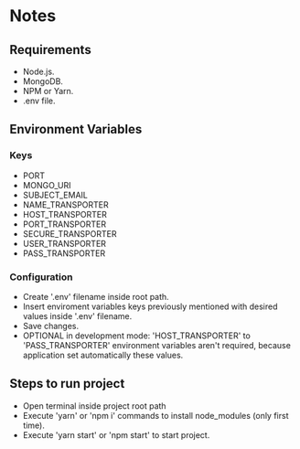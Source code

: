 # Notes

## Requirements

* Node.js.
* MongoDB.
* NPM or Yarn.
* .env file.

## Environment Variables

### Keys

* PORT
* MONGO_URI
* SUBJECT_EMAIL
* NAME_TRANSPORTER
* HOST_TRANSPORTER
* PORT_TRANSPORTER
* SECURE_TRANSPORTER
* USER_TRANSPORTER
* PASS_TRANSPORTER

### Configuration

* Create '.env' filename inside root path.
* Insert enviroment variables keys previously mentioned with desired values inside '.env' filename.
* Save changes.
* OPTIONAL in development mode: 'HOST_TRANSPORTER' to 'PASS_TRANSPORTER' environment variables aren't required, because application set automatically these values.

## Steps to run project
 
* Open terminal inside project root path
* Execute 'yarn' or 'npm i' commands to install node_modules (only first time).
* Execute 'yarn start' or 'npm start' to start project.
